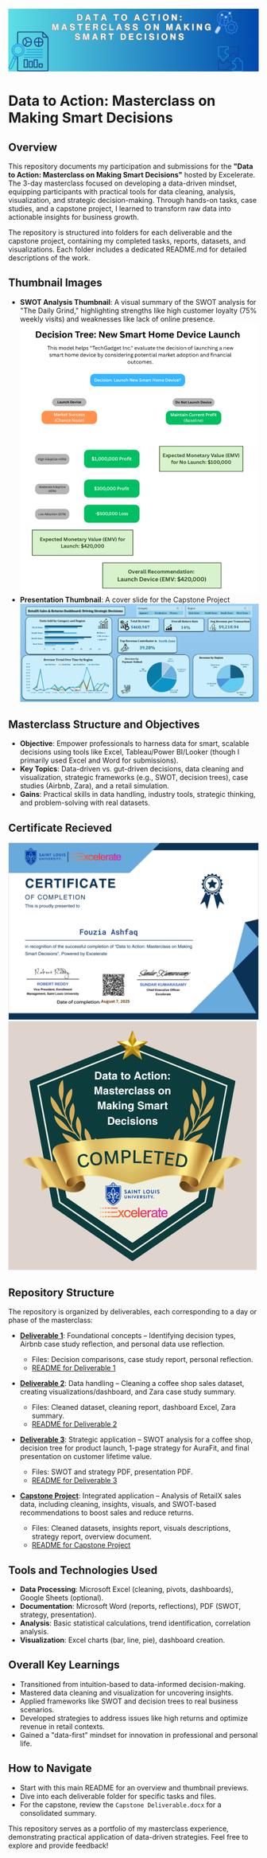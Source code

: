 ![Banner](./images/Banner.png)
# Data to Action: Masterclass on Making Smart Decisions

## Overview
This repository documents my participation and submissions for the **"Data to Action: Masterclass on Making Smart Decisions"** hosted by Excelerate. The 3-day masterclass focused on developing a data-driven mindset, equipping participants with practical tools for data cleaning, analysis, visualization, and strategic decision-making. Through hands-on tasks, case studies, and a capstone project, I learned to transform raw data into actionable insights for business growth.

The repository is structured into folders for each deliverable and the capstone project, containing my completed tasks, reports, datasets, and visualizations. Each folder includes a dedicated README.md for detailed descriptions of the work.

## Thumbnail Images
- **SWOT Analysis Thumbnail**: A visual summary of the SWOT analysis for "The Daily Grind," highlighting strengths like high customer loyalty (75% weekly visits) and weaknesses like lack of online presence. ![SWOT Thumbnail](./images/SWOT_Analysis_Thumbnail.png)
- **Presentation Thumbnail**: A cover slide for the Capstone Project ![Presentation Thumbnail](./images/Dashboard.png)

## Masterclass Structure and Objectives
- **Objective**: Empower professionals to harness data for smart, scalable decisions using tools like Excel, Tableau/Power BI/Looker (though I primarily used Excel and Word for submissions).
- **Key Topics**: Data-driven vs. gut-driven decisions, data cleaning and visualization, strategic frameworks (e.g., SWOT, decision trees), case studies (Airbnb, Zara), and a retail simulation.
- **Gains**: Practical skills in data handling, industry tools, strategic thinking, and problem-solving with real datasets.
## Certificate Recieved

![Certificate](./images/Certificate.png)
![Badge](./images/Badge.png)

## Repository Structure
The repository is organized by deliverables, each corresponding to a day or phase of the masterclass:

- **[Deliverable 1](./Deliverable1)**: Foundational concepts – Identifying decision types, Airbnb case study reflection, and personal data use reflection.
  - Files: Decision comparisons, case study report, personal reflection.
  - [README for Deliverable 1](./Deliverable1/README.md)

- **[Deliverable 2](./Deliverable2)**: Data handling – Cleaning a coffee shop sales dataset, creating visualizations/dashboard, and Zara case study summary.
  - Files: Cleaned dataset, cleaning report, dashboard Excel, Zara summary.
  - [README for Deliverable 2](./Deliverable2/README.md)

- **[Deliverable 3](./Deliverable3)**: Strategic application – SWOT analysis for a coffee shop, decision tree for product launch, 1-page strategy for AuraFit, and final presentation on customer lifetime value.
  - Files: SWOT and strategy PDF, presentation PDF.
  - [README for Deliverable 3](./Deliverable3/README.md)

- **[Capstone Project](./Capstone)**: Integrated application – Analysis of RetailX sales data, including cleaning, insights, visuals, and SWOT-based recommendations to boost sales and reduce returns.
  - Files: Cleaned datasets, insights report, visuals descriptions, strategy report, overview document.
  - [README for Capstone Project](./Capstone/README.md)

## Tools and Technologies Used
- **Data Processing**: Microsoft Excel (cleaning, pivots, dashboards), Google Sheets (optional).
- **Documentation**: Microsoft Word (reports, reflections), PDF (SWOT, strategy, presentation).
- **Analysis**: Basic statistical calculations, trend identification, correlation analysis.
- **Visualization**: Excel charts (bar, line, pie), dashboard creation.

## Overall Key Learnings
- Transitioned from intuition-based to data-informed decision-making.
- Mastered data cleaning and visualization for uncovering insights.
- Applied frameworks like SWOT and decision trees to real business scenarios.
- Developed strategies to address issues like high returns and optimize revenue in retail contexts.
- Gained a "data-first" mindset for innovation in professional and personal life.

## How to Navigate
- Start with this main README for an overview and thumbnail previews.
- Dive into each deliverable folder for specific tasks and files.
- For the capstone, review the `Capstone Deliverable.docx` for a consolidated summary.

This repository serves as a portfolio of my masterclass experience, demonstrating practical application of data-driven strategies. Feel free to explore and provide feedback!
